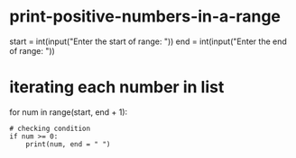 # print-positive-numbers-in-a-range
start = int(input("Enter the start of range: "))
end = int(input("Enter the end of range: "))
  
# iterating each number in list
for num in range(start, end + 1):
      
    # checking condition
    if num >= 0:
        print(num, end = " ")
